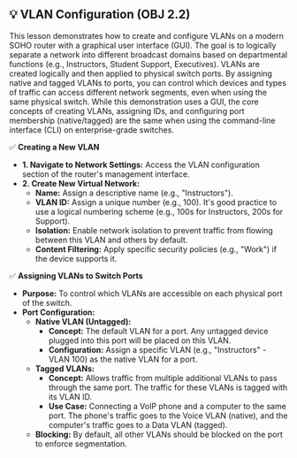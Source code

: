 ## 💡 VLAN Configuration (OBJ 2.2)

This lesson demonstrates how to create and configure VLANs on a modern SOHO router with a graphical user interface (GUI). The goal is to logically separate a network into different broadcast domains based on departmental functions (e.g., Instructors, Student Support, Executives). VLANs are created logically and then applied to physical switch ports. By assigning native and tagged VLANs to ports, you can control which devices and types of traffic can access different network segments, even when using the same physical switch. While this demonstration uses a GUI, the core concepts of creating VLANs, assigning IDs, and configuring port membership (native/tagged) are the same when using the command-line interface (CLI) on enterprise-grade switches.

✅ **Creating a New VLAN**
- **1. Navigate to Network Settings:** Access the VLAN configuration section of the router's management interface.
- **2. Create New Virtual Network:**
  - **Name:** Assign a descriptive name (e.g., "Instructors").
  - **VLAN ID:** Assign a unique number (e.g., 100). It's good practice to use a logical numbering scheme (e.g., 100s for Instructors, 200s for Support).
  - **Isolation:** Enable network isolation to prevent traffic from flowing between this VLAN and others by default.
  - **Content Filtering:** Apply specific security policies (e.g., "Work") if the device supports it.

✅ **Assigning VLANs to Switch Ports**
- **Purpose:** To control which VLANs are accessible on each physical port of the switch.
- **Port Configuration:**
  - **Native VLAN (Untagged):**
    - **Concept:** The default VLAN for a port. Any untagged device plugged into this port will be placed on this VLAN.
    - **Configuration:** Assign a specific VLAN (e.g., "Instructors" - VLAN 100) as the native VLAN for a port.
  - **Tagged VLANs:**
    - **Concept:** Allows traffic from multiple additional VLANs to pass through the same port. The traffic for these VLANs is tagged with its VLAN ID.
    - **Use Case:** Connecting a VoIP phone and a computer to the same port. The phone's traffic goes to the Voice VLAN (native), and the computer's traffic goes to a Data VLAN (tagged).
  - **Blocking:** By default, all other VLANs should be blocked on the port to enforce segmentation.